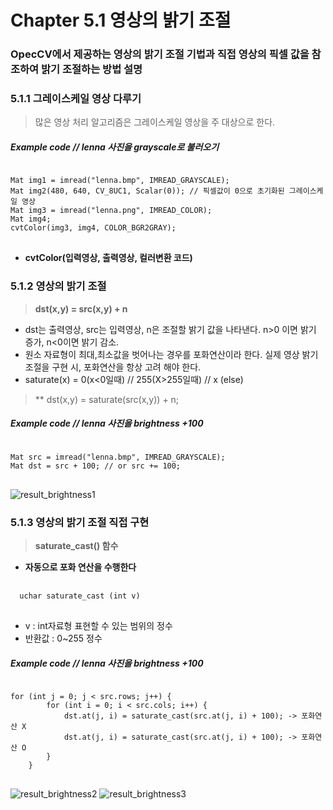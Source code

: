 Chapter 5.1 영상의 밝기 조절
====================================

### OpecCV에서 제공하는 영상의 밝기 조절 기법과 직접 영상의 픽셀 값을 참조하여 밝기 조절하는 방법 설명

### 5.1.1 그레이스케일 영상 다루기

> 많은 영상 처리 알고리즘은 그레이스케일 영상을 주 대상으로 한다.

##### Example code // lenna 사진을 grayscale로 불러오기
<pre>
<code>
Mat img1 = imread("lenna.bmp", IMREAD_GRAYSCALE);
Mat img2(480, 640, CV_8UC1, Scalar(0)); // 픽셀값이 0으로 초기화된 그레이스케일 영상
Mat img3 = imread("lenna.png", IMREAD_COLOR);
Mat img4;
cvtColor(img3, img4, COLOR_BGR2GRAY); 
</code>
</pre>
* **cvtColor(입력영상, 출력영상, 컬러변환 코드)**

### 5.1.2 영상의 밝기 조절

> **dst(x,y) = src(x,y) + n**
  * dst는 출력영상, src는 입력영상, n은 조절할 밝기 값을 나타낸다. n>0 이면 밝기 증가, n<0이면 밝기 감소.
  * 원소 자료형이 최대,최소값을 벗어나는 경우를 포화연산이라 한다. 실제 영상 밝기 조절을 구현 시, 포화연산을 항상 고려 해야 한다.
  * saturate(x) = 0(x<0일때) // 255(X>255일때) // x (else)
  > ** dst(x,y) = saturate(src(x,y)) + n;
##### Example code // lenna 사진을 brightness +100
<pre>
<code>
Mat src = imread("lenna.bmp", IMREAD_GRAYSCALE);
Mat dst = src + 100; // or src += 100;
</code>
</pre>
![result_brightness1](https://user-images.githubusercontent.com/50229148/106630980-ac5f0780-65bf-11eb-82f7-70380506e719.JPG)

### 5.1.3 영상의 밝기 조절 직접 구현

> **saturate_cast() 함수**
  * **자동으로 포화 연산을 수행한다**
  <pre> <code>
  uchar saturate_cast<uchar> (int v)
  </code> </pre>
  * v : int자료형 표현할 수 있는 범위의 정수
  * 반환값 : 0~255 정수
##### Example code // lenna 사진을 brightness +100
<pre>
<code>
for (int j = 0; j < src.rows; j++) {
		for (int i = 0; i < src.cols; i++) {
			dst.at<uchar>(j, i) = saturate_cast<uchar>(src.at<uchar>(j, i) + 100); -> 포화연산 X
			dst.at<uchar>(j, i) = saturate_cast<uchar>(src.at<uchar>(j, i) + 100); -> 포화연산 O
		}
	}
</code>
</pre>
![result_brightness2](https://user-images.githubusercontent.com/50229148/106630991-aec16180-65bf-11eb-84bc-dc1872f58833.JPG)
![result_brightness3](https://user-images.githubusercontent.com/50229148/106631010-b123bb80-65bf-11eb-81d5-2738c287ccae.JPG)
